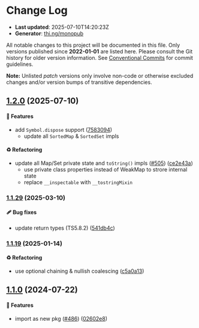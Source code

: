 # Change Log

- **Last updated**: 2025-07-10T14:20:23Z
- **Generator**: [thi.ng/monopub](https://thi.ng/monopub)

All notable changes to this project will be documented in this file.
Only versions published since **2022-01-01** are listed here.
Please consult the Git history for older version information.
See [Conventional Commits](https://conventionalcommits.org/) for commit guidelines.

**Note:** Unlisted _patch_ versions only involve non-code or otherwise excluded changes
and/or version bumps of transitive dependencies.

## [1.2.0](https://github.com/thi-ng/umbrella/tree/@thi.ng/sorted-map@1.2.0) (2025-07-10)

#### 🚀 Features

- add `Symbol.dispose` support ([7583094](https://github.com/thi-ng/umbrella/commit/7583094))
  - update all `SortedMap` & `SortedSet` impls

#### ♻️ Refactoring

- update all Map/Set private state and `toString()` impls ([#505](https://github.com/thi-ng/umbrella/issues/505)) ([ce2e43a](https://github.com/thi-ng/umbrella/commit/ce2e43a))
  - use private class properties instead of WeakMap to strore internal state
  - replace `__inspectable` with `__tostringMixin`

### [1.1.29](https://github.com/thi-ng/umbrella/tree/@thi.ng/sorted-map@1.1.29) (2025-03-10)

#### 🩹 Bug fixes

- update return types (TS5.8.2) ([541db4c](https://github.com/thi-ng/umbrella/commit/541db4c))

### [1.1.19](https://github.com/thi-ng/umbrella/tree/@thi.ng/sorted-map@1.1.19) (2025-01-14)

#### ♻️ Refactoring

- use optional chaining & nullish coalescing ([c5a0a13](https://github.com/thi-ng/umbrella/commit/c5a0a13))

## [1.1.0](https://github.com/thi-ng/umbrella/tree/@thi.ng/sorted-map@1.1.0) (2024-07-22)

#### 🚀 Features

- import as new pkg ([#486](https://github.com/thi-ng/umbrella/issues/486)) ([02602e8](https://github.com/thi-ng/umbrella/commit/02602e8))
